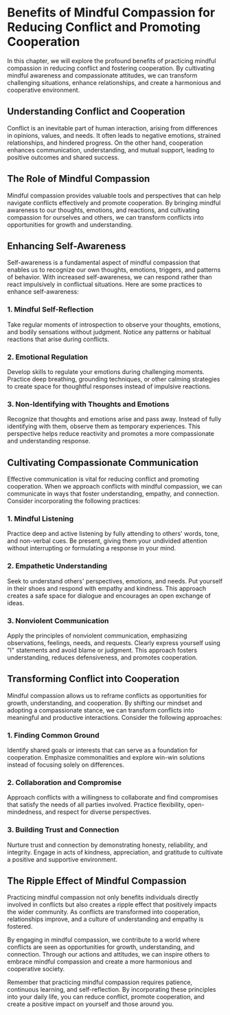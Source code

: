 Benefits of Mindful Compassion for Reducing Conflict and Promoting Cooperation
=========================================================================================

In this chapter, we will explore the profound benefits of practicing mindful compassion in reducing conflict and fostering cooperation. By cultivating mindful awareness and compassionate attitudes, we can transform challenging situations, enhance relationships, and create a harmonious and cooperative environment.

Understanding Conflict and Cooperation
--------------------------------------

Conflict is an inevitable part of human interaction, arising from differences in opinions, values, and needs. It often leads to negative emotions, strained relationships, and hindered progress. On the other hand, cooperation enhances communication, understanding, and mutual support, leading to positive outcomes and shared success.

The Role of Mindful Compassion
------------------------------

Mindful compassion provides valuable tools and perspectives that can help navigate conflicts effectively and promote cooperation. By bringing mindful awareness to our thoughts, emotions, and reactions, and cultivating compassion for ourselves and others, we can transform conflicts into opportunities for growth and understanding.

Enhancing Self-Awareness
------------------------

Self-awareness is a fundamental aspect of mindful compassion that enables us to recognize our own thoughts, emotions, triggers, and patterns of behavior. With increased self-awareness, we can respond rather than react impulsively in conflictual situations. Here are some practices to enhance self-awareness:

### 1. Mindful Self-Reflection

Take regular moments of introspection to observe your thoughts, emotions, and bodily sensations without judgment. Notice any patterns or habitual reactions that arise during conflicts.

### 2. Emotional Regulation

Develop skills to regulate your emotions during challenging moments. Practice deep breathing, grounding techniques, or other calming strategies to create space for thoughtful responses instead of impulsive reactions.

### 3. Non-Identifying with Thoughts and Emotions

Recognize that thoughts and emotions arise and pass away. Instead of fully identifying with them, observe them as temporary experiences. This perspective helps reduce reactivity and promotes a more compassionate and understanding response.

Cultivating Compassionate Communication
---------------------------------------

Effective communication is vital for reducing conflict and promoting cooperation. When we approach conflicts with mindful compassion, we can communicate in ways that foster understanding, empathy, and connection. Consider incorporating the following practices:

### 1. Mindful Listening

Practice deep and active listening by fully attending to others' words, tone, and non-verbal cues. Be present, giving them your undivided attention without interrupting or formulating a response in your mind.

### 2. Empathetic Understanding

Seek to understand others' perspectives, emotions, and needs. Put yourself in their shoes and respond with empathy and kindness. This approach creates a safe space for dialogue and encourages an open exchange of ideas.

### 3. Nonviolent Communication

Apply the principles of nonviolent communication, emphasizing observations, feelings, needs, and requests. Clearly express yourself using "I" statements and avoid blame or judgment. This approach fosters understanding, reduces defensiveness, and promotes cooperation.

Transforming Conflict into Cooperation
--------------------------------------

Mindful compassion allows us to reframe conflicts as opportunities for growth, understanding, and cooperation. By shifting our mindset and adopting a compassionate stance, we can transform conflicts into meaningful and productive interactions. Consider the following approaches:

### 1. Finding Common Ground

Identify shared goals or interests that can serve as a foundation for cooperation. Emphasize commonalities and explore win-win solutions instead of focusing solely on differences.

### 2. Collaboration and Compromise

Approach conflicts with a willingness to collaborate and find compromises that satisfy the needs of all parties involved. Practice flexibility, open-mindedness, and respect for diverse perspectives.

### 3. Building Trust and Connection

Nurture trust and connection by demonstrating honesty, reliability, and integrity. Engage in acts of kindness, appreciation, and gratitude to cultivate a positive and supportive environment.

The Ripple Effect of Mindful Compassion
---------------------------------------

Practicing mindful compassion not only benefits individuals directly involved in conflicts but also creates a ripple effect that positively impacts the wider community. As conflicts are transformed into cooperation, relationships improve, and a culture of understanding and empathy is fostered.

By engaging in mindful compassion, we contribute to a world where conflicts are seen as opportunities for growth, understanding, and connection. Through our actions and attitudes, we can inspire others to embrace mindful compassion and create a more harmonious and cooperative society.

Remember that practicing mindful compassion requires patience, continuous learning, and self-reflection. By incorporating these principles into your daily life, you can reduce conflict, promote cooperation, and create a positive impact on yourself and those around you.
